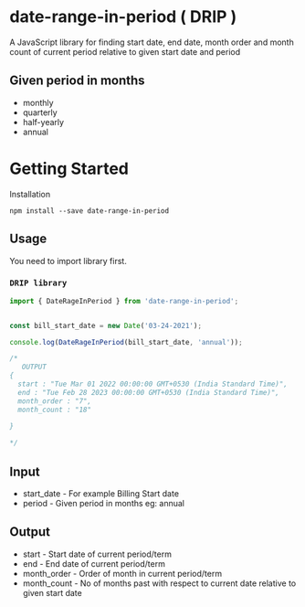 # date-range-in-period ( DRIP )

A JavaScript library for finding start date, end date, month order and month count of current period relative to given start date and period

## Given period in months

* monthly
* quarterly
* half-yearly
* annual

# Getting Started

Installation

```
npm install --save date-range-in-period
```



## Usage

You need to import library first.


### `DRIP library`
```javascript
import { DateRageInPeriod } from 'date-range-in-period';


const bill_start_date = new Date('03-24-2021');

console.log(DateRageInPeriod(bill_start_date, 'annual'));

/* 
   OUTPUT
{
  start : "Tue Mar 01 2022 00:00:00 GMT+0530 (India Standard Time)",
  end : "Tue Feb 28 2023 00:00:00 GMT+0530 (India Standard Time)",
  month_order : "7", 
  month_count : "18"
   
} 

*/

```

## Input

* start_date - For example Billing Start date 
* period - Given period in months eg: annual


## Output

* start - Start date of current period/term 
* end - End date of current period/term 
* month_order - Order of month in current period/term
* month_count - No of months past with respect to current date relative to given start date
